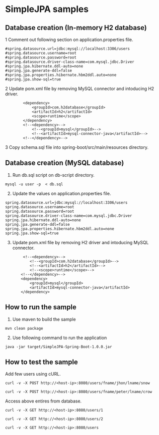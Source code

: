 # SimpleJPA samples



Database creation (In-memory H2 database) 
------------------------------------------
 1  Comment out following section on application.properties file. 
```
#spring.datasource.url=jdbc:mysql://localhost:3306/users
#spring.datasource.username=root
#spring.datasource.password=root
#spring.datasource.driver-class-name=com.mysql.jdbc.Driver
#spring.jpa.hibernate.ddl-auto=none
#spring.jpa.generate-ddl=false
#spring.jpa.properties.hibernate.hbm2ddl.auto=none
#spring.jpa.show-sql=true
```
2  Update pom.xml file by removing MySQL connector and intoducing H2 driver. 
```
        <dependency>
            <groupId>com.h2database</groupId>
            <artifactId>h2</artifactId>
            <scope>runtime</scope>
        </dependency>
        <!--<dependency>-->
            <!--<groupId>mysql</groupId>-->
            <!--<artifactId>mysql-connector-java</artifactId>-->
        <!--</dependency>--> 
```

3  Copy schema.sql file into spring-boot/src/main/resources directory.  

Database creation (MySQL database) 
------------------------------------------
1. Run db.sql script on db-script directory. 
```
mysql -u user -p  < db.sql
```
2.  Update the values on application.properties file. 
``` 
spring.datasource.url=jdbc:mysql://localhost:3306/users
spring.datasource.username=root
spring.datasource.password=root
spring.datasource.driver-class-name=com.mysql.jdbc.Driver
spring.jpa.hibernate.ddl-auto=none
spring.jpa.generate-ddl=false
spring.jpa.properties.hibernate.hbm2ddl.auto=none
spring.jpa.show-sql=true
  ```
 3. Update pom.xml file by removing H2 driver and intoducing  MySQL connector. 
 ```
         <!--<dependency>-->
            <!--<groupId>com.h2database</groupId>-->
            <!--<artifactId>h2</artifactId>-->
            <!--<scope>runtime</scope>-->
        <!--</dependency>-->
        <dependency>
            <groupId>mysql</groupId>
            <artifactId>mysql-connector-java</artifactId>
        </dependency>
 ```
  
How to run the sample  
------------------------------------------
1. Use maven to build the sample 
```
mvn clean package 
```
2. Use following command to run the application 
```
java -jar target/SimpleJPA-Spring-Boot-1.0.0.jar 
```
How to test the sample  
------------------------------------------

Add few users using cURL.  
```
curl -v -X POST http://<host-ip>:8080/users/fname/jhon/lname/snow

curl -v -X POST http://<host-ip>:8080/users/fname/peter/lname/crow 
```

Access above entires from database.

```
curl -v -X GET http://<host-ip>:8080/users/1

curl -v -X GET http://<host-ip>:8080/users/2

curl -v -X GET http://<host-ip>:8080/users
```





